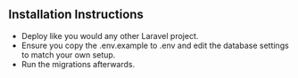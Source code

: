 ## Installation Instructions

- Deploy like you would any other Laravel project.
- Ensure you copy the .env.example to .env and edit the database settings to match your own setup.
- Run the migrations afterwards.
